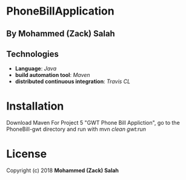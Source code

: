 # PhoneBillApplication
## By Mohammed (Zack) Salah
## Technologies

   * **Language**: *Java*
   * **build automation tool**: *Maven*
   * **distributed continuous integration**: *Travis CL*
   
# Installation
Download Maven
 For Project 5 "GWT Phone Bill Appliction", go to the PhoneBill-gwt directory and run with mvn *clean gwt:run*
# License
Copyright (c) 2018 **Mohammed (Zack) Salah**
